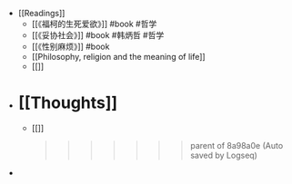 - [[Readings]]
	- [[《福柯的生死爱欲》]] #book #哲学
	- [[《妥协社会》]] #book #韩炳哲 #哲学
	- [[《性别麻烦》]] #book
	- [[Philosophy, religion and the meaning of life]]
	- [[]]
- [[Thoughts]]
  =======
	- [[]]
	  >>>>>>> parent of 8a98a0e (Auto saved by Logseq)
-